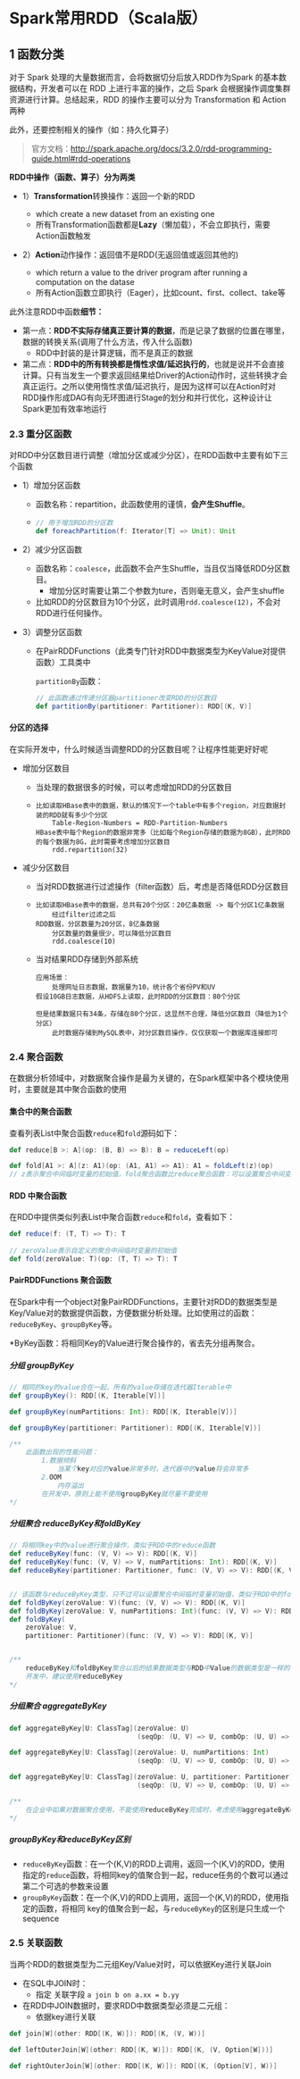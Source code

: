 # Spark常用RDD（Scala版）

## 1 函数分类

对于 Spark 处理的大量数据而言，会将数据切分后放入RDD作为Spark 的基本数据结构，开发者可以在 RDD 上进行丰富的操作，之后 Spark 会根据操作调度集群资源进行计算。总结起来，RDD 的操作主要可以分为 Transformation 和 Action 两种

此外，还要控制相关的操作（如：持久化算子）

> 官方文档：http://spark.apache.org/docs/3.2.0/rdd-programming-guide.html#rdd-operations 

**RDD中操作（函数、算子）分为两类** 

-   1）**Transformation**转换操作：返回一个新的RDD 
    -   which create a new dataset from an existing one 
    -   所有Transformation函数都是**Lazy**（懒加载），不会立即执行，需要Action函数触发

-   2）**Action**动作操作：返回值不是RDD(无返回值或返回其他的) 
    -   which return a value to the driver program after running a computation on the datase 
    -   所有Action函数立即执行（Eager），比如count、first、collect、take等

此外注意RDD中函数**细节：** 

-   第一点：**RDD不实际存储真正要计算的数据**，而是记录了数据的位置在哪里，数据的转换关系(调用了什么方法，传入什么函数)
    -   RDD中封装的是计算逻辑，而不是真正的数据
-   第二点：**RDD中的所有转换都是惰性求值/延迟执行的**，也就是说并不会直接计算。只有当发生一个要求返回结果给Driver的Action动作时，这些转换才会真正运行。之所以使用惰性求值/延迟执行，是因为这样可以在Action时对RDD操作形成DAG有向无环图进行Stage的划分和并行优化，这种设计让Spark更加有效率地运行


### 2.3 重分区函数

对RDD中分区数目进行调整（增加分区或减少分区），在RDD函数中主要有如下三个函数

-   1）增加分区函数  
    -   函数名称：repartition，此函数使用的谨慎，**会产生Shuffle**。 
    
    -   ```scala
        // 用于增加RDD的分区数
        def foreachPartition(f: Iterator[T] => Unit): Unit
        ```
-   2）减少分区函数 
    -   函数名称：`coalesce`，此函数不会产生Shuffle，当且仅当降低RDD分区数目。 
        -   增加分区时需要让第二个参数为ture，否则毫无意义，会产生shuffle
    -   比如RDD的分区数目为10个分区，此时调用`rdd.coalesce(12)`，不会对RDD进行任何操作。 
-   3）调整分区函数 
    
    -   在PairRDDFunctions（此类专门针对RDD中数据类型为KeyValue对提供函数）工具类中 
    
        `partitionBy`函数： 
    
        ```scala
        // 此函数通过传递分区器partitioner改变RDD的分区数目
        def partitionBy(partitioner: Partitioner): RDD[(K, V)]
        ```
    

#### 分区的选择

在实际开发中，什么时候适当调整RDD的分区数目呢？让程序性能更好好呢

-   增加分区数目 

    -   当处理的数据很多的时候，可以考虑增加RDD的分区数目

    -   ```
        比如读取HBase表中的数据，默认的情况下一个table中有多个region，对应数据封装的RDD就有多少个分区
        	Table-Region-Numbers = RDD-Partition-Numbers
        HBase表中每个Region的数据非常多（比如每个Region存储的数据为8GB），此时RDD的每个数据为8G，此时需要考虑增加分区数目
        	rdd.repartition(32)
        ```

-   减少分区数目

    -   当对RDD数据进行过滤操作（filter函数）后，考虑是否降低RDD分区数目

    -   ```
        比如读取HBase表中的数据，总共有20个分区：20亿条数据 -> 每个分区1亿条数据
        	经过filter过滤之后
        RDD数据，分区数量为20分区，8亿条数据
        	分区数量的数量很少，可以降低分区数目
        	rdd.coalesce(10)	
        ```

    -   当对结果RDD存储到外部系统

        ```
        应用场景：	
        	处理网址日志数据，数据量为10，统计各个省份PV和UV
        假设10GB日志数据，从HDFS上读取，此时RDD的分区数目：80个分区
        	
        但是结果数据只有34条，存储在80个分区，这显然不合理，降低分区数目（降低为1个分区）	
        	此时数据存储到MySQL表中，对分区数目操作，仅仅获取一个数据库连接即可
        ```

        

### **2.4 聚合函数**

在数据分析领域中，对数据聚合操作是最为关键的，在Spark框架中各个模块使用时，主要就是其中聚合函数的使用

#### 集合中的聚合函数

查看列表List中聚合函数`reduce`和`fold`源码如下：

```scala
def reduce[B >: A](op: (B, B) => B): B = reduceLeft(op)

def fold[A1 >: A](z: A1)(op: (A1, A1) => A1): A1 = foldLeft(z)(op)
// z表示聚合中间临时变量的初始值，fold聚合函数比reduce聚合函数：可以设置聚合中间变量初始值
```

#### RDD 中聚合函数

在RDD中提供类似列表List中聚合函数`reduce`和`fold`，查看如下：

```scala
def reduce(f: (T, T) => T): T
	
// zeroValue表示自定义的聚合中间临时变量的初始值
def fold(zeroValue: T)(op: (T, T) => T): T
```

#### PairRDDFunctions 聚合函数

在Spark中有一个object对象PairRDDFunctions，主要针对RDD的数据类型是Key/Value对的数据提供函数，方便数据分析处理。比如使用过的函数：`reduceByKey`、`groupByKey`等。

*ByKey函数：将相同Key的Value进行聚合操作的，省去先分组再聚合。 

##### 分组 groupByKey

```scala
// 相同的key的value合在一起，所有的value存储在迭代器Iterable中
def groupByKey(): RDD[(K, Iterable[V])]

def groupByKey(numPartitions: Int): RDD[(K, Iterable[V])]

def groupByKey(partitioner: Partitioner): RDD[(K, Iterable[V])]

/**
	此函数出现的性能问题：
		1.数据倾斜
			当某个key对应的value非常多时，迭代器中的value将会非常多
		2.OOM
			内存溢出
		在开发中，原则上能不使用groupByKey就尽量不要使用
*/
```

##### 分组聚合 reduceByKey和foldByKey

```scala
// 将相同key中的value进行聚合操作，类似于RDD中的reduce函数
def reduceByKey(func: (V, V) => V): RDD[(K, V)]
def reduceByKey(func: (V, V) => V, numPartitions: Int): RDD[(K, V)]
def reduceByKey(partitioner: Partitioner, func: (V, V) => V): RDD[(K, V)]


// 该函数与reduceByKey类型，只不过可以设置聚合中间临时变量初始值，类似于RDD中的fold函数	
def foldByKey(zeroValue: V)(func: (V, V) => V): RDD[(K, V)]
def foldByKey(zeroValue: V, numPartitions: Int)(func: (V, V) => V): RDD[(K, V)]
def foldByKey(
    zeroValue: V,
    partitioner: Partitioner)(func: (V, V) => V): RDD[(K, V)]


/**
	reduceByKey和foldByKey聚合以后的结果数据类型与RDD中Value的数据类型是一样的
	开发中，建议使用reduceByKey
*/
```

##### 分组聚合 aggregateByKey

```scala
def aggregateByKey[U: ClassTag](zeroValue: U)
								(seqOp: (U, V) => U, combOp: (U, U) => U): RDD[(K, U)]

def aggregateByKey[U: ClassTag](zeroValue: U, numPartitions: Int)
								(seqOp: (U, V) => U, combOp: (U, U) => U): RDD[(K, U)]

def aggregateByKey[U: ClassTag](zeroValue: U, partitioner: Partitioner)
								(seqOp: (U, V) => U, combOp: (U, U) => U): RDD[(K, U)]

/**
	在企业中如果对数据聚合使用，不能使用reduceByKey完成时，考虑使用aggregateByKey函数,基本上都能完成任意聚合功能
*/
```

##### groupByKey和reduceByKey区别

-   `reduceByKey`函数：在一个(K,V)的RDD上调用，返回一个(K,V)的RDD，使用指定的`reduce`函数，将相同key的值聚合到一起，reduce任务的个数可以通过第二个可选的参数来设置
-   `groupByKey`函数：在一个(K,V)的RDD上调用，返回一个(K,V)的RDD，使用指定的函数，将相同 key的值聚合到一起，与`reduceByKey`的区别是只生成一个sequence



### 2.5 关联函数

当两个RDD的数据类型为二元组Key/Value对时，可以依据Key进行关联Join

-   在SQL中JOIN时：
    -   指定 关联字段 `a join b on a.xx = b.yy`
-   在RDD中JOIN数据时，要求RDD中数据类型必须是二元组：
    -   依据key进行关联

```scala
def join[W](other: RDD[(K, W)]): RDD[(K, (V, W))]

def leftOuterJoin[W](other: RDD[(K, W)]): RDD[(K, (V, Option[W]))]

def rightOuterJoin[W](other: RDD[(K, W)]): RDD[(K, (Option[V], W))] 
```
